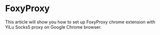 # FoxyProxy
This article will show you how to set up FoxyProxy chrome extension with YiLu Socks5 proxy on Google Chrome browser. 
